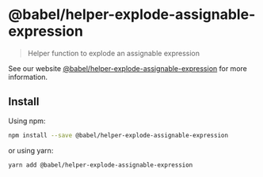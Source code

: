 # @babel/helper-explode-assignable-expression

> Helper function to explode an assignable expression

See our
website [@babel/helper-explode-assignable-expression](https://babeljs.io/docs/en/babel-helper-explode-assignable-expression)
for more information.

## Install

Using npm:

```sh
npm install --save @babel/helper-explode-assignable-expression
```

or using yarn:

```sh
yarn add @babel/helper-explode-assignable-expression
```
